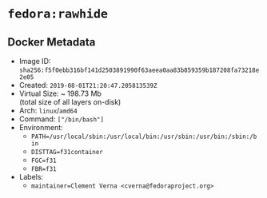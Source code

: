 # `fedora:rawhide`

## Docker Metadata

- Image ID: `sha256:f5f0ebb316bf141d2503891990f63aeea0aa83b859359b187208fa73218e2e05`
- Created: `2019-08-01T21:20:47.205813539Z`
- Virtual Size: ~ 198.73 Mb  
  (total size of all layers on-disk)
- Arch: `linux`/`amd64`
- Command: `["/bin/bash"]`
- Environment:
  - `PATH=/usr/local/sbin:/usr/local/bin:/usr/sbin:/usr/bin:/sbin:/bin`
  - `DISTTAG=f31container`
  - `FGC=f31`
  - `FBR=f31`
- Labels:
  - `maintainer=Clement Verna <cverna@fedoraproject.org>`
